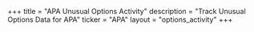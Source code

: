 +++
title = "APA Unusual Options Activity"
description = "Track Unusual Options Data for APA"
ticker = "APA"
layout = "options_activity"
+++

